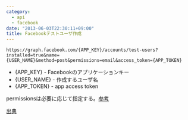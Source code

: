 ```yaml
--- 
category: 
  - api
  - facebook
date: "2013-06-03T22:30:11+09:00"
title: Facebookテストユーザ作成
---
```


```
https://graph.facebook.com/{APP_KEY}/accounts/test-users?installed=true&name={USER_NAME}&method=post&permissions=email&access_token={APP_TOKEN}
```

* {APP_KEY} - Facebookのアプリケーションキー
* {USER_NAME} - 作成するユーザ名
* {APP_TOKEN} - app access token

permissionsは必要に応じて指定する。[参考](https://developers.facebook.com/docs/reference/login/open-graph-permissions/)

[出典](https://developers.facebook.com/docs/test_users/)
